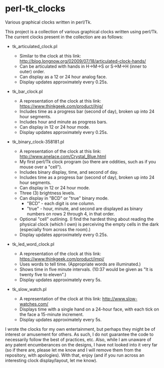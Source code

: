# perl-tk_clocks
Various graphical clocks written in perl/Tk.

This project is a collection of various graphical clocks written using perl/Tk. The current clocks present in the collection are as follows:

* tk_articulated_clock.pl
  * Similar to the clock at this link: http://blog.longnow.org/02009/07/18/articulated-clock-hands/
  * Can be articulated with hands in H->M->S or S->M->H (inner to outer) order.
  * Can display as a 12 or 24 hour analog face.
  * Display updates approximately every 0.25s.

* tk_bar_clock.pl
  * A representation of the clock at this link: https://www.thinkgeek.com/product/jhig/
  * Includes time as a progress bar (second of day), broken up into 24 hour segments.
  * Includes hour and minute as progress bars.
  * Can display in 12 or 24 hour mode.
  * Display updates approximately every 0.25s.

* tk_binary_clock-358181.pl
  * A representation of the clock at this link: http://www.anelace.com/Crystal_Blue.html
  * My first perl/Tk clock program (so there are oddities, such as if you mouse over a "cell").
  * Includes binary display, time, and second of day.
  * Includes time as a progress bar (second of day), broken up into 24 hour segments.
  * Can display in 12 or 24 hour mode.
  * Three (3) brightness levels.
  * Can display in "BCD" or "true" binary mode. 
    * "BCD" - each digit is one column.
    * "true" - hour, minute, and second are displayed as binary numbers on rows 2 through 4, in that order.
  * Optional "cell" outlining. (I find the hardest thing about reading the physical clock (which I own) is perceiving the empty cells in the dark (especially from across the room).)
  * Display updates approximately every 0.25s.

* tk_led_word_clock.pl
  * A representation of the clock at this link: https://www.thinkgeek.com/product/impi/
  * Uses words to tell time. (Appropriate words are illuminated.)
  * Shows time in five minute intervals. (10:37 would be given as "It is twenty five to eleven".)
  * Display updates approximately every 5s.

* tk_slow_watch.pl
  * A representation of the clock at this link: http://www.slow-watches.com/
  * Displays time with a single hand on a 24-hour face, with each tick on the face a 15-minute increment.
  * Display updates approximately every 5s.

I wrote the clocks for my own entertainment, but perhaps they might be of interest or amusement for others. As such, I do not guarantee the code to necessarily follow the best of practices, etc. Also, while I am unaware of any patent encumberances on the designs, I have not looked into it very far (so if there are, please let me know and I will remove them from the repository, with apologies). With that, enjoy (and if you run across an interesting clock display/layout, let me know).


